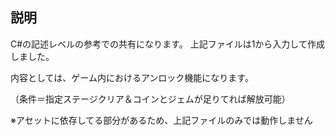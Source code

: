 ## 説明

C#の記述レベルの参考での共有になります。
上記ファイルは1から入力して作成しました。

内容としては、ゲーム内におけるアンロック機能になります。

（条件＝指定ステージクリア＆コインとジェムが足りてれば解放可能）

  ※アセットに依存してる部分があるため、上記ファイルのみでは動作しません
